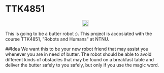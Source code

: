 # TTK4851

<p align="center">
  <img style ="height: 20px" src ="http://www.ferwerda.nl/wp-content/uploads/2013/12/Butter.jpg" />
</p>

This is going to be a butter robot :). This project is accosiated with the course TTK4851, "Robots and Humans" at NTNU.

##Idea
We want this to be your new robot friend that may assist you whenever you are in need of butter. The robot should be able to avoid different kinds of obstacles that may be found on a breakfast table and deliver the butter safely to you safely, but only if you use the magic word.
